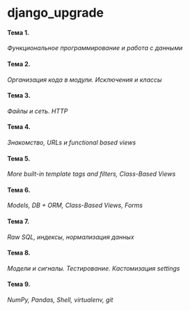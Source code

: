 # django_upgrade

#### Тема 1.
*Функциональное программирование и работа с данными*

#### Тема 2.
*Организация кода в модули. Исключения и классы*

#### Тема 3.
*Файлы и сеть. HTTP*

#### Тема 4.
*Знакомство, URLs и functional based views*

#### Тема 5.
*More built-in template tags and filters, Class-Based Views*

#### Тема 6.
*Models, DB + ORM, Class-Based Views, Forms*

#### Тема 7.
*Raw SQL, индексы, нормализация данных*

#### Тема 8.
*Модели и сигналы. Тестирование. Кастомизация settings*

#### Тема 9.
*NumPy, Pandas, Shell, virtualenv, git*
